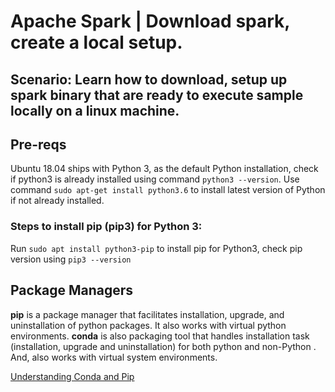 # Apache Spark | Download spark, create a local setup.

## Scenario: Learn how to download, setup up spark binary that are ready to execute sample locally on a linux machine.

## Pre-reqs
Ubuntu 18.04 ships with Python 3, as the default Python installation, check if python3 is already installed using command ```python3 --version```. Use command ```sudo apt-get install python3.6``` to install latest version of Python if not already installed.  
### Steps to install pip (pip3) for Python 3:
Run ```sudo apt install python3-pip``` to install pip for Python3, check pip version using ```pip3 --version```


## Package Managers
**pip** is a package manager that facilitates installation, upgrade, and uninstallation of python packages. It also works with virtual python environments. **conda** is also packaging tool that handles installation task (installation, upgrade and uninstallation) for both python and non-Python . And, also works with virtual system environments.

[Understanding Conda and Pip](https://www.anaconda.com/understanding-conda-and-pip/)
